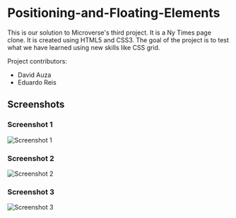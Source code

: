 # Positioning-and-Floating-Elements 
 This is our solution to Microverse's third project. It is a Ny Times page clone. It is created using HTML5 and CSS3. The goal of the project is to test what we have learned using new skills like CSS grid. 
 
 Project contributors:
 
 - David Auza
 - Eduardo Reis
 
  ## Screenshots
 
 ### Screenshot 1
 
 ![Screenshot 1](my/screenshot/here)
 
 ### Screenshot 2
 
 ![Screenshot 2](my/screenshot/here)
 
 ### Screenshot 3
 
 ![Screenshot 3](my/screenshot/here)
